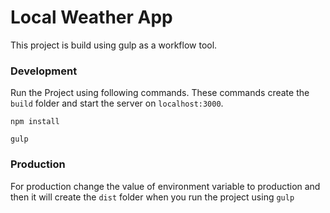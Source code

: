 # Local Weather App 

This project is build using gulp as a workflow tool.

### Development 
Run the Project using following commands. These commands create the `build` folder and start the server on `localhost:3000`.

`npm install`

`gulp`

### Production 
For production change the value of environment variable to production and then it will create the `dist` folder when you run the project using `gulp`


